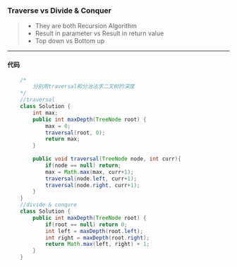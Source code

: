 ### Traverse vs Divide & Conquer

> * They are both Recursion Algorithm
> * Result in parameter vs Result in return value
> * Top down vs Bottom up

******



#### 代码
```java
	/*
	    分别用traversal和分治法求二叉树的深度
	*/
	//traversal
	class Solution {
	    int max;
	    public int maxDepth(TreeNode root) {
	        max = 0;
	        traversal(root, 0);
	        return max;
	    }
	    
	    public void traversal(TreeNode node, int curr){
	        if(node == null) return;
	        max = Math.max(max, curr+1);
	        traversal(node.left, curr+1);
	        traversal(node.right, curr+1);
	    }
	}
	//divide & conqure
	class Solution {
	    public int maxDepth(TreeNode root) {
	        if(root == null) return 0;
	        int left = maxDepth(root.left);
	        int right = maxDepth(root.right);
	        return Math.max(left, right) + 1;
	    }
	}
```